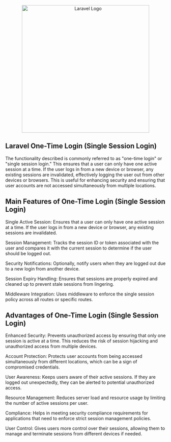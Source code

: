 <p align="center"><a href="https://laravel.com" target="_blank"><img src="https://raw.githubusercontent.com/laravel/art/master/logo-lockup/5%20SVG/2%20CMYK/1%20Full%20Color/laravel-logolockup-cmyk-red.svg" width="400" alt="Laravel Logo"></a></p>


## Laravel One-Time Login (Single Session Login)

The functionality described is commonly referred to as "one-time login" or "single session login." This ensures that a user can only have one active session at a time. If the user logs in from a new device or browser, any existing sessions are invalidated, effectively logging the user out from other devices or browsers. This is useful for enhancing security and ensuring that user accounts are not accessed simultaneously from multiple locations.

## Main Features of One-Time Login (Single Session Login)

Single Active Session: Ensures that a user can only have one active session at a time. If the user logs in from a new device or browser, any existing sessions are invalidated.

Session Management: Tracks the session ID or token associated with the user and compares it with the current session to determine if the user should be logged out.

Security Notifications: Optionally, notify users when they are logged out due to a new login from another device.

Session Expiry Handling: Ensures that sessions are properly expired and cleaned up to prevent stale sessions from lingering.

Middleware Integration: Uses middleware to enforce the single session policy across all routes or specific routes.


## Advantages of One-Time Login (Single Session Login)

Enhanced Security: Prevents unauthorized access by ensuring that only one session is active at a time. This reduces the risk of session hijacking and unauthorized access from multiple devices.

Account Protection: Protects user accounts from being accessed simultaneously from different locations, which can be a sign of compromised credentials.

User Awareness: Keeps users aware of their active sessions. If they are logged out unexpectedly, they can be alerted to potential unauthorized access.

Resource Management: Reduces server load and resource usage by limiting the number of active sessions per user.

Compliance: Helps in meeting security compliance requirements for applications that need to enforce strict session management policies.

User Control: Gives users more control over their sessions, allowing them to manage and terminate sessions from different devices if needed.

